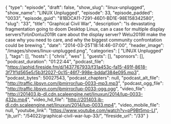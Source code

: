 {
  "type": "episode",
  "draft": false,
  "show_slug": "linux-unplugged",
  "show_name": "LINUX Unplugged",
  "episode": 33,
  "episode_padded": "0033",
  "episode_guid": "81BDCA11-7291-46D1-BD1E-98E158342580",
  "slug": "33",
  "title": "Graphical Civil War",
  "description": "Is devastating fragmentation going to doom Desktop Linux, can a case for multiple display servers?\n\nDon\u2019t care about the display server? We\u2019ll make the case why you need to care, and why the biggest community confrontation could be brewing.",
  "date": "2014-03-25T18:14:46-07:00",
  "header_image": "/images/shows/linux-unplugged.png",
  "categories": [
    "LINUX Unplugged"
  ],
  "tags": [],
  "hosts": [
    "chris",
    "wes"
  ],
  "guests": [],
  "sponsors": [],
  "podcast_duration": "01:22:44",
  "podcast_file": "https://aphid.fireside.fm/d/1437767933/f31a453c-fa15-491f-8618-3f71f1d565e5/5b3f2027-0c15-46f7-998e-bddaf384e095.mp3",
  "podcast_bytes": 50027543,
  "podcast_chapters": null,
  "podcast_alt_file": "http://traffic.libsyn.com/jbmirror/lup-0033-mp3.mp3",
  "podcast_ogg_file": "http://traffic.libsyn.com/jbmirror/lup-0033-ogg.ogg",
  "video_file": "http://201403.jb-dl.cdn.scaleengine.net/linuxun/2014/lup-0033-432p.mp4",
  "video_hd_file": "http://201403.jb-dl.cdn.scaleengine.net/linuxun/2014/lup-0033.mp4",
  "video_mobile_file": null,
  "youtube_link": "https://www.youtube.com/watch?v=pP9Bt5mo-LI",
  "jb_url": "/54022/graphical-civil-war-lup-33/",
  "fireside_url": "/33"
}

